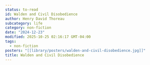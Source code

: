 ```yaml
---
status: to-read
id: Walden and Civil Disobedience
author: Henry David Thoreau
subcategory: life
category: non-fiction
date: "2024-12-23"
modified: 2025-10-25 02:16:17 GMT-04:00
tags:
  - non-fiction
posters: "[[library/posters/walden-and-civil-disobedience.jpg]]"
title: Walden and Civil Disobedience
---
```

